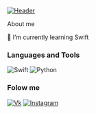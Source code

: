 [![Header ](https://raw.githubusercontent.com/Userror101/Userror101/main/Assets/NewHeader.jpg)](https://github.com/Userror101)


About me


🔭 I’m currently learning Swift

### Languages and Tools
![Swift](https://img.shields.io/badge/-Swift-2c2d2c?style=for-the-badge&logo=Swift)
![Python](https://img.shields.io/badge/-Python-2c2d2c?style=for-the-badge&logo=Python)

### Folow me
[![Vk](https://img.shields.io/badge/-Vk-2c2d2c?style=for-the-badge&logo=Vk)](https://vk.com/userror)
[![Instagram](https://img.shields.io/badge/-Instagram-2c2d2c?style=for-the-badge&logo=Instagram)](https://www.instagram.com/_userror_/)
